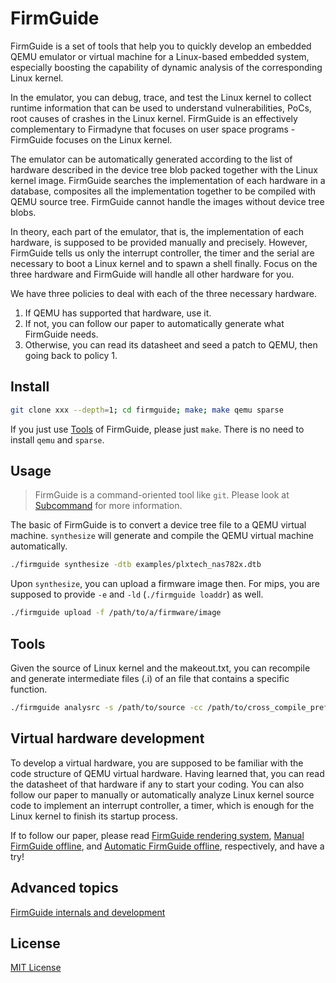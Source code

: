 # FirmGuide

FirmGuide is a set of tools
that help you to quickly develop an embedded QEMU emulator or virtual machine
for a Linux-based embedded system,
especially boosting the capability of dynamic analysis of the corresponding Linux kernel.

In the emulator, you can debug, trace, and test
the Linux kernel to collect runtime information that can be used to
understand vulnerabilities, PoCs, root causes of crashes in the Linux kernel.
FirmGuide is an effectively complementary to Firmadyne
that focuses on user space programs - FirmGuide focuses on the Linux kernel.

The emulator can be automatically generated according to the list of hardware
described in the device tree blob packed together with the Linux kernel image.
FirmGuide searches the implementation of each hardware in a database,
composites all the implementation together to be compiled with QEMU source tree.
FirmGuide cannot handle the images without device tree blobs.

In theory, each part of the emulator, that is, the implementation of each hardware,
is supposed to be provided manually and precisely. However, FirmGuide tells us
only the interrupt controller, the timer and the serial are necessary
to boot a Linux kernel and to spawn a shell finally.
Focus on the three hardware and FirmGuide will handle all other hardware for you.

We have three policies to deal with each of the three necessary hardware.
1. If QEMU has supported that hardware, use it.
2. If not, you can follow our paper to automatically generate what FirmGuide needs.
3. Otherwise, you can read its datasheet and seed a patch to QEMU, then going back to policy 1.

## Install

``` bash
git clone xxx --depth=1; cd firmguide; make; make qemu sparse
```

If you just use [Tools](#Tools) of FirmGuide, please just `make`. There is no
need to install `qemu` and `sparse`.

## Usage

> FirmGuide is a command-oriented tool like `git`.
Please look at [Subcommand](doc/Subcommand.md) for more information.

The basic of FirmGuide is to convert a device tree file to a QEMU virtual
machine. `synthesize` will generate and compile the QEMU virtual machine
automatically.

``` bash
./firmguide synthesize -dtb examples/plxtech_nas782x.dtb
```

Upon `synthesize`, you can upload a firmware image then. For mips, you are
supposed to provide `-e` and `-ld` (`./firmguide loaddr`) as well.

``` bash
./firmguide upload -f /path/to/a/firmware/image
```

## Tools

Given the source of Linux kernel and the makeout.txt, you can recompile and
generate intermediate files (.i) of an file that contains a specific function.

``` bash
./firmguide analysrc -s /path/to/source -cc /path/to/cross_compile_prefix --e start_kernel
```

## Virtual hardware development

To develop a virtual hardware, 
you are supposed to be familiar with the code structure of QEMU virtual hardware.
Having learned that,
you can read the datasheet of that hardware if any to start your coding.
You can also follow our paper to manually or automatically analyze
Linux kernel source code to implement an interrupt controller, a timer,
which is enough for the Linux kernel to finish its startup process.

If to follow our paper, please read
[FirmGuide rendering system](doc/Rendering.md),
[Manual FirmGuide offline](doc/Manual-FirmGuide-offline.md),
and [Automatic FirmGuide offline](doc/Automatic-FirmGuide-offline.md), respectively,
and have a try!

## Advanced topics

[FirmGuide internals and development](doc/Development.md)

## License
[MIT License](./LICENSE)
